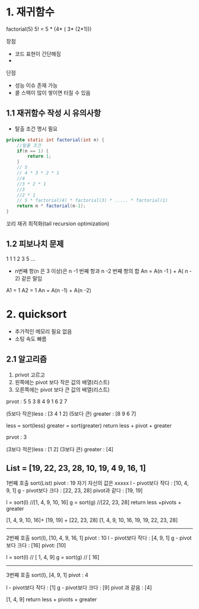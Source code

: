 # 1. 재귀함수

factorial(5)
5! = 5 * (4* ( 3* (2*1)))

장점
- 코드 표현이 간단해짐
- 

단점
- 성능 이슈 존재 가능
- 콜 스택이 많이 쌓이면 터질 수 있음
  

## 1.1 재귀함수 작성 시 유의사항

- 탈출 조건 명시 필요

```java
private static int factorial(int n) {
	//탈출 조건
	if(n == 1) {
		return 1;
	}
	// 5 
	// 4 * 3 * 2 * 1
	//4
	//3 * 2 * 1
	//3
	//2 * 1
	// 5 * factorial(4) * factorial(3) * ..... * factorial(1)
	return n * factorial(n-1);
}
```

꼬리 재귀 최적화(tail recursion optimization)

## 1.2 피보나치 문제

1 1 1 2 3 5 ...

- n번째 항(n 은 3 이상)은 n -1 번째 항과 n -2 번째 항의 합
An = A(n -1 ) + A( n - 2) 같은 말임

A1 = 1
A2 = 1
An = A(n -1) + A(n -2)

# 2. quicksort

- 추가적인 메모리 필요 없음
- 소팅 속도 빠름

## 2.1 알고리즘

1. privot 고르고
2. 왼쪽에는 pivot 보다 작은 값의 배열(리스트)
3. 오른쪽에는 pivot 보다 큰 값의 배열(리스트)

prvot : 5
5 3 8 4 9 1 6 2 7 

(5보다 작은)less : [3 4 1 2]
(5보다 큰) greater : [8 9 6 7]

less = sort(less)
greater = sort(greater)
return less + pivot + greater

prvot : 3

(3보다 적은)less : [1 2]
(3보다 큰)  greater : [4]

List = [19, 22, 23, 28, 10, 19, 4 9, 16, 1]
------------------------------
1번째 호출 sort(List)
pivot : 19
자기 자신의 값은 xxxxx
l - pivot보다 작다 : [10, 4, 9, 1]
g - pivot보다 크다 : [22, 23, 28]
pivot과 같다 : [19, 19]

l = sort(l) //[1, 4, 9, 10, 16]
g = sort(g) //[22, 23, 28]
return less +pivots + greater

[1, 4, 9, 10, 16]+ [19, 19] + [22, 23, 28]
[1, 4, 9, 10, 16, 19, 19, 22, 23, 28]

---------------------------
2번째 호출 sort(l), [10, 4, 9, 16, 1]
pivot : 10
l - pivot보다 작다 : [4, 9, 1]
g - pivot보다 크다 : [16]
pivot: [10]

l = sort(l) // [ 1, 4, 9]
g = sort(g) // [ 16]

----------------------
3번째 호출 sort(l), [4, 9, 1]
pivot : 4

l - pivot보다 작다 : [1]
g - pivot보다 크다 : [9]
pivot 과 같음 : [4]

[1, 4, 9]
return less + pivots + greater